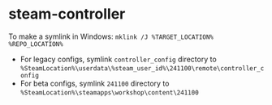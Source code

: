 # steam-controller

To make a symlink in Windows:
`mklink /J %TARGET_LOCATION% %REPO_LOCATION%`

* For legacy configs, symlink `controller_config` directory to `%SteamLocation%\userdata\%steam_user_id%\241100\remote\controller_config`
* For beta configs, symlink `241100` directory to `%SteamLocation%\steamapps\workshop\content\241100`
